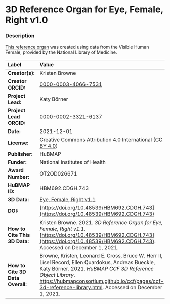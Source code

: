 # 3D Reference Organ for Eye, Female, Right v1.0

### Description
[This reference organ](https://hubmapconsortium.github.io/ccf/pages/ccf-3d-reference-library.html) was created using data from the Visible Human Female, provided by the National Library of Medicine.

| Label | Value |
| :------------- |:-------------|
| **Creator(s):** | Kristen Browne |
| **Creator ORCID:** | [0000-0003-4066-7531](https://orcid.org/0000-0003-4066-7531) |
| **Project Lead:** | Katy B&ouml;rner |
| **Project Lead ORCID:** | [0000-0002-3321-6137](https://orcid.org/0000-0002-3321-6137) |
| **Date:** | 2021-12-01 |
| **License:** | Creative Commons Attribution 4.0 International ([CC BY 4.0](https://creativecommons.org/licenses/by/4.0/)) |
| **Publisher:** | HuBMAP |
| **Funder:** | National Institutes of Health |
| **Award Number:** | OT2OD026671 |
| **HuBMAP ID:** | HBM692.CDGH.743 |
| **3D Data:** | [Eye, Female, Right v1.1](https://hubmapconsortium.github.io/ccf-releases/v1.1/models/VH_F_Eye_R.glb) |
| **DOI:** | [https://doi.org/10.48539/HBM692.CDGH.743](https://doi.org/10.48539/HBM692.CDGH.743) |
| **How to Cite This 3D Data:** | Kristen Browne. 2021. *3D Reference Organ for Eye, Female, Right v1.1.* [https://doi.org/10.48539/HBM692.CDGH.743](https://doi.org/10.48539/HBM692.CDGH.743). Accessed on December 1, 2021. |
| **How to Cite 3D Data Overall:** | Browne, Kristen, Leonard E. Cross, Bruce W. Herr II, Lisel Record, Ellen Quardokus, Andreas Bueckle, Katy B&ouml;rner. 2021. *HuBMAP CCF 3D Reference Object Library*. https://hubmapconsortium.github.io/ccf/pages/ccf-3d-reference-library.html. Accessed on December 1, 2021. |
